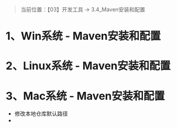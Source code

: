 > 当前位置：【03】开发工具  -> 3.4_Maven安装和配置



# 1、Win系统 -  Maven安装和配置





# 2、Linux系统 -  Maven安装和配置





# 3、Mac系统 -  Maven安装和配置

- 修改本地仓库默认路径
- 
